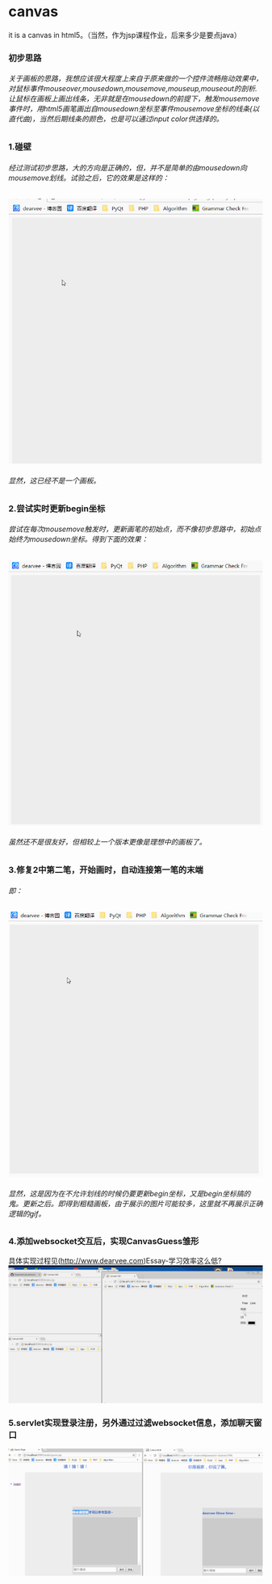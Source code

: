 # canvas
it is a canvas in html5。（当然，作为jsp课程作业，后来多少是要点java）

### 初步思路
###### 关于画板的思路，我想应该很大程度上来自于原来做的一个控件流畅拖动效果中，对鼠标事件mouseover,mousedown,mousemove,mouseup,mouseout的剖析.让鼠标在画板上画出线条，无非就是在mousedown的前提下，触发mousemove事件时，用html5画笔画出自mousedown坐标至事件mousemove坐标的线条(以直代曲)，当然后期线条的颜色，也是可以通过input color供选择的。


### 1.碰壁
###### 经过测试初步思路，大的方向是正确的，但，并不是简单的由mousedown向mousemove划线。试验之后，它的效果是这样的：
![image](https://github.com/Dearvee/CanvasGuess/raw/master/explainImag/1.gif)
###### 显然，这已经不是一个画板。


### 2.尝试实时更新begin坐标
###### 尝试在每次mousemove触发时，更新画笔的初始点，而不像初步思路中，初始点始终为mousedown坐标。得到下面的效果：
![image](https://github.com/Dearvee/CanvasGuess/raw/master/explainImag/2.gif)
###### 虽然还不是很友好，但相较上一个版本更像是理想中的画板了。
### 3.修复2中第二笔，开始画时，自动连接第一笔的末端
###### 即：
![image](https://github.com/Dearvee/CanvasGuess/raw/master/explainImag/3.gif)
###### 显然，这是因为在不允许划线的时候仍要更新begin坐标，又是begin坐标搞的鬼。更新之后。即得到粗糙画板，由于展示的图片可能较多，这里就不再展示正确逻辑的gif。

### 4.添加websocket交互后，实现CanvasGuess雏形
具体实现过程见(http://www.dearvee.com)Essay-学习效率这么低?
![image](https://github.com/Dearvee/CanvasGuess/raw/master/explainImag/4.gif)
### 5.servlet实现登录注册，另外通过过滤websocket信息，添加聊天窗口
![image](https://github.com/Dearvee/CanvasGuess/raw/master/explainImag/5.gif)
